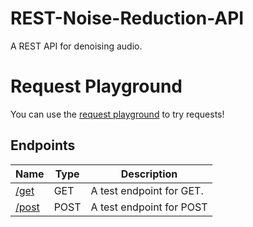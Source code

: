 # REST-Noise-Reduction-API
A REST API for denoising audio.

# Request Playground
You can use the [request playground](https://audio-denoiser-api.herokuapp.com/) to try requests!

## Endpoints
| Name | Type | Description |
|------|------|-------------|
| [/get](https://audio-denoiser-api.herokuapp.com/get) | GET | A test endpoint for GET. |
| [/post](https://audio-denoiser-api.herokuapp.com/post) | POST | A test endpoint for POST |